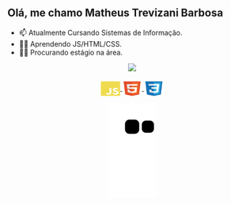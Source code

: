 ## Olá, me chamo Matheus Trevizani Barbosa


- 📫 Atualmente Cursando Sistemas de Informação.
- 👨‍💻 Aprendendo JS/HTML/CSS.
- 🕵️‍♂️ Procurando estágio na área.


<div align="center">
  <a href="https://github.com/trev1z">
  <img height="130em" src="https://github-readme-stats.vercel.app/api?username=trev1z&show_icons=true&theme=dark&include_all_commits=true&count_private=true"/>
 
  <div style="display: inline_block"><br>
  <img align="center" alt="Js" height="30" width="40" src="https://raw.githubusercontent.com/devicons/devicon/master/icons/javascript/javascript-plain.svg">
  <img align="center" alt="HTML" height="30" width="40" src="https://raw.githubusercontent.com/devicons/devicon/master/icons/html5/html5-original.svg">
  <img align="center" alt="CSS" height="30" width="40" src="https://raw.githubusercontent.com/devicons/devicon/master/icons/css3/css3-original.svg">
</div>
  
   ![Snake animation](https://github.com/rafaballerini/rafaballerini/blob/output/github-contribution-grid-snake.svg)

